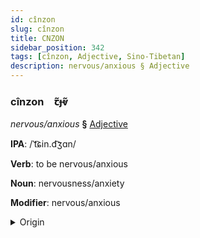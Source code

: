 ```yaml
---
id: cînzon
slug: cînzon
title: CNZON
sidebar_position: 342
tags: [cînzon, Adjective, Sino-Tibetan]
description: nervous/anxious § Adjective
---
```


### cînzon&emsp;<span kind="abugida">ꞇ̃ɟⱴ̃</span>

*nervous/anxious* **§** [Adjective](../../tags/Adjective)

**IPA**: /ˈt͡ɕin.d͡ʒɑn/

**Verb**: to be nervous/anxious

**Noun**: nervousness/anxiety

**Modifier**: nervous/anxious

<details>
    <summary>Origin</summary>
    Mandarin 緊張 jǐnzhāng <br/>
    <em>Sino-Tibetan Language Family</em>
</details>